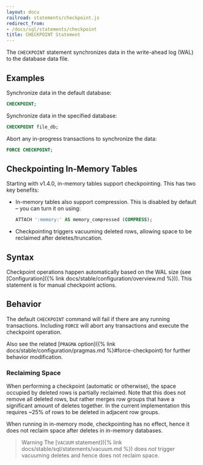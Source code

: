 ```yaml
---
layout: docu
railroad: statements/checkpoint.js
redirect_from:
- /docs/sql/statements/checkpoint
title: CHECKPOINT Statement
---
```


The `CHECKPOINT` statement synchronizes data in the write-ahead log (WAL) to the database data file.

## Examples

Synchronize data in the default database:

```sql
CHECKPOINT;
```

Synchronize data in the specified database:

```sql
CHECKPOINT file_db;
```

Abort any in-progress transactions to synchronize the data:

```sql
FORCE CHECKPOINT;
```

## Checkpointing In-Memory Tables

Starting with v1.4.0, in-memory tables support checkpointing. This has two key benefits:

* In-memory tables also support compression. This is disabled by default – you can turn it on using:

  ```sql
  ATTACH ':memory:' AS memory_compressed (COMPRESS);
  ```

* Checkpointing triggers vacuuming deleted rows, allowing space to be reclaimed after deletes/truncation.

## Syntax

<div id="rrdiagram1"></div>

Checkpoint operations happen automatically based on the WAL size (see [Configuration]({% link docs/stable/configuration/overview.md %})). This
statement is for manual checkpoint actions.

## Behavior

The default `CHECKPOINT` command will fail if there are any running transactions. Including `FORCE` will abort any
transactions and execute the checkpoint operation.

Also see the related [`PRAGMA` option]({% link docs/stable/configuration/pragmas.md %}#force-checkpoint) for further behavior modification.

### Reclaiming Space

When performing a checkpoint (automatic or otherwise), the space occupied by deleted rows is partially reclaimed. Note that this does not remove all deleted rows, but rather merges row groups that have a significant amount of deletes together. In the current implementation this requires ~25% of rows to be deleted in adjacent row groups.

When running in in-memory mode, checkpointing has no effect, hence it does not reclaim space after deletes in in-memory databases.

> Warning The [`VACUUM` statement]({% link docs/stable/sql/statements/vacuum.md %}) does _not_ trigger vacuuming deletes and hence does not reclaim space.
